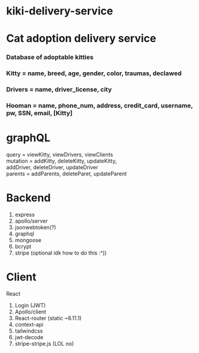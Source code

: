 # kiki-delivery-service

# Cat adoption delivery service

### Database of adoptable kitties
### Kitty = name, breed, age, gender, color, traumas, declawed
### Drivers = name, driver_license, city
### Hooman = name, phone_num, address, credit_card, username, pw, SSN, email, [Kitty]

# graphQL
query = viewKitty, viewDrivers, viewClients   
mutation = addKitty, deleteKitty, updateKitty,   
           addDriver, deleteDriver, updateDriver   
parents = addParents, deleteParet, updateParent  


# Backend
1. express   
2. apollo/server
3. jsonwebtoken(?)
4. graphql
5. mongoose 
6. bcrypt
7. stripe (optional idk how to do this :^)) 

# Client
React
1. Login (JWT)
2. Apollo/client
3. React-router (static ~6.11.1)
4. context-api
5. tailwindcss
6. jwt-decode 
7. stripe-stripe.js (LOL no)